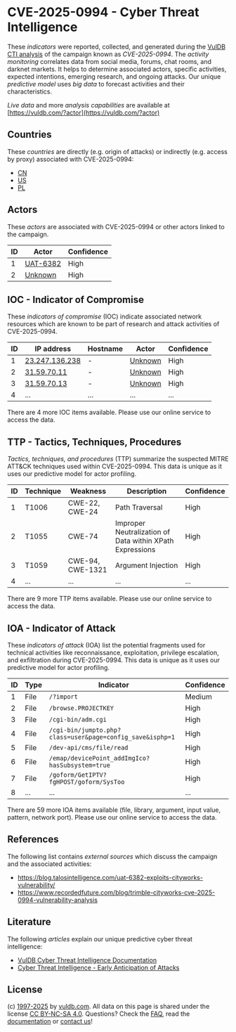 # CVE-2025-0994 - Cyber Threat Intelligence

These _indicators_ were reported, collected, and generated during the [VulDB CTI analysis](https://vuldb.com/?kb.cti) of the campaign known as _CVE-2025-0994_. The _activity monitoring_ correlates data from social media, forums, chat rooms, and darknet markets. It helps to determine associated actors, specific activities, expected intentions, emerging research, and ongoing attacks. Our unique _predictive model_ uses _big data_ to forecast activities and their characteristics.

_Live data_ and more _analysis capabilities_ are available at [https://vuldb.com/?actor](https://vuldb.com/?actor)

## Countries

These _countries_ are directly (e.g. origin of attacks) or indirectly (e.g. access by proxy) associated with CVE-2025-0994:

* [CN](https://vuldb.com/?country.cn)
* [US](https://vuldb.com/?country.us)
* [PL](https://vuldb.com/?country.pl)

## Actors

These _actors_ are associated with CVE-2025-0994 or other actors linked to the campaign.

ID | Actor | Confidence
-- | ----- | ----------
1 | [UAT-6382](https://vuldb.com/?actor.uat-6382) | High
2 | [Unknown](https://vuldb.com/?actor.unknown) | High

## IOC - Indicator of Compromise

These _indicators of compromise_ (IOC) indicate associated network resources which are known to be part of research and attack activities of CVE-2025-0994.

ID | IP address | Hostname | Actor | Confidence
-- | ---------- | -------- | ----- | ----------
1 | [23.247.136.238](https://vuldb.com/?ip.23.247.136.238) | - | [Unknown](https://vuldb.com/?actor.unknown) | High
2 | [31.59.70.11](https://vuldb.com/?ip.31.59.70.11) | - | [Unknown](https://vuldb.com/?actor.unknown) | High
3 | [31.59.70.13](https://vuldb.com/?ip.31.59.70.13) | - | [Unknown](https://vuldb.com/?actor.unknown) | High
4 | ... | ... | ... | ...

There are 4 more IOC items available. Please use our online service to access the data.

## TTP - Tactics, Techniques, Procedures

_Tactics, techniques, and procedures_ (TTP) summarize the suspected MITRE ATT&CK techniques used within CVE-2025-0994. This data is unique as it uses our predictive model for actor profiling.

ID | Technique | Weakness | Description | Confidence
-- | --------- | -------- | ----------- | ----------
1 | T1006 | CWE-22, CWE-24 | Path Traversal | High
2 | T1055 | CWE-74 | Improper Neutralization of Data within XPath Expressions | High
3 | T1059 | CWE-94, CWE-1321 | Argument Injection | High
4 | ... | ... | ... | ...

There are 9 more TTP items available. Please use our online service to access the data.

## IOA - Indicator of Attack

These _indicators of attack_ (IOA) list the potential fragments used for technical activities like reconnaissance, exploitation, privilege escalation, and exfiltration during CVE-2025-0994. This data is unique as it uses our predictive model for actor profiling.

ID | Type | Indicator | Confidence
-- | ---- | --------- | ----------
1 | File | `/?import` | Medium
2 | File | `/browse.PROJECTKEY` | High
3 | File | `/cgi-bin/adm.cgi` | High
4 | File | `/cgi-bin/jumpto.php?class=user&page=config_save&isphp=1` | High
5 | File | `/dev-api/cms/file/read` | High
6 | File | `/emap/devicePoint_addImgIco?hasSubsystem=true` | High
7 | File | `/goform/GetIPTV?fgHPOST/goform/SysToo` | High
8 | ... | ... | ...

There are 59 more IOA items available (file, library, argument, input value, pattern, network port). Please use our online service to access the data.

## References

The following list contains _external sources_ which discuss the campaign and the associated activities:

* https://blog.talosintelligence.com/uat-6382-exploits-cityworks-vulnerability/
* https://www.recordedfuture.com/blog/trimble-cityworks-cve-2025-0994-vulnerability-analysis

## Literature

The following _articles_ explain our unique predictive cyber threat intelligence:

* [VulDB Cyber Threat Intelligence Documentation](https://vuldb.com/?kb.cti)
* [Cyber Threat Intelligence - Early Anticipation of Attacks](https://www.scip.ch/en/?labs.20201022)

## License

(c) [1997-2025](https://vuldb.com/?kb.changelog) by [vuldb.com](https://vuldb.com/?kb.about). All data on this page is shared under the license [CC BY-NC-SA 4.0](https://creativecommons.org/licenses/by-nc-sa/4.0/). Questions? Check the [FAQ](https://vuldb.com/?kb.faq), read the [documentation](https://vuldb.com/?kb) or [contact us](https://vuldb.com/?contact)!
